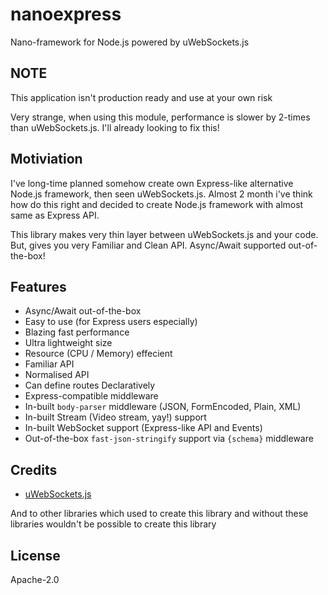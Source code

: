 # nanoexpress

Nano-framework for Node.js powered by uWebSockets.js

## NOTE

This application isn't production ready and use at your own risk

Very strange, when using this module, performance is slower by 2-times than uWebSockets.js. I'll already looking to fix this!

## Motiviation

I've long-time planned somehow create own Express-like alternative Node.js framework, then seen uWebSockets.js. Almost 2 month i've think how do this right and decided to create Node.js framework with almost same as Express API.

This library makes very thin layer between uWebSockets.js and your code. But, gives you very Familiar and Clean API. Async/Await supported out-of-the-box!

## Features

- Async/Await out-of-the-box
- Easy to use (for Express users especially)
- Blazing fast performance
- Ultra lightweight size
- Resource (CPU / Memory) effecient
- Familiar API
- Normalised API
- Can define routes Declaratively
- Express-compatible middleware
- In-built `body-parser` middleware (JSON, FormEncoded, Plain, XML)
- In-built Stream (Video stream, yay!) support
- In-built WebSocket support (Express-like API and Events)
- Out-of-the-box `fast-json-stringify` support via `{schema}` middleware

## Credits

- [uWebSockets.js](https://github.com/uNetworking/uWebSockets.js)

And to other libraries which used to create this library and without these libraries wouldn't be possible to create this library

## License

Apache-2.0
